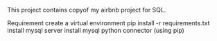This project contains copyof my airbnb project for SQL.

Requirement
create a virtual environment 
pip install -r requirements.txt
install mysql server
install mysql python connector (using pip)